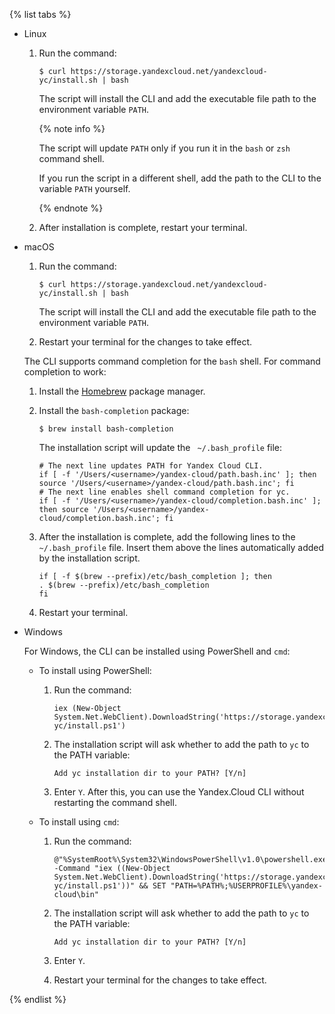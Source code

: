 {% list tabs %}

- Linux

    1. Run the command:

        ```
        $ curl https://storage.yandexcloud.net/yandexcloud-yc/install.sh | bash
        ```

        The script will install the CLI and add the executable file path to the environment variable `PATH`.

        {% note info %}

        The script will update `PATH` only if you run it in the `bash` or `zsh` command shell.

        If you run the script in a different shell, add the path to the CLI to the variable `PATH` yourself.

        {% endnote %}

    1. After installation is complete, restart your terminal.

- macOS

    1. Run the command:

        ```
        $ curl https://storage.yandexcloud.net/yandexcloud-yc/install.sh | bash
        ```

        The script will install the CLI and add the executable file path to the environment variable `PATH`.

    1. Restart your terminal for the changes to take effect.

    The CLI supports command completion for the `bash` shell. For command completion to work:

    1. Install the [Homebrew](https://brew.sh) package manager.

    1. Install the `bash-completion` package:

        ```
        $ brew install bash-completion
        ```

        The installation script will update the ` ~/.bash_profile` file:

        ```
        # The next line updates PATH for Yandex Cloud CLI.
        if [ -f '/Users/<username>/yandex-cloud/path.bash.inc' ]; then source '/Users/<username>/yandex-cloud/path.bash.inc'; fi
        # The next line enables shell command completion for yc.
        if [ -f '/Users/<username>/yandex-cloud/completion.bash.inc' ]; then source '/Users/<username>/yandex-cloud/completion.bash.inc'; fi
        ```

    1. After the installation is complete, add the following lines to the ` ~/.bash_profile` file. Insert them above the lines automatically added by the installation script.

        ```
        if [ -f $(brew --prefix)/etc/bash_completion ]; then
        . $(brew --prefix)/etc/bash_completion
        fi
        ```

    1. Restart your terminal.

- Windows

    For Windows, the CLI can be installed using PowerShell and `cmd`:

    - To install using PowerShell:

        1. Run the command:

            ```
            iex (New-Object System.Net.WebClient).DownloadString('https://storage.yandexcloud.net/yandexcloud-yc/install.ps1')
            ```

        1. The installation script will ask whether to add the path to `yc` to the PATH variable:

            ```
            Add yc installation dir to your PATH? [Y/n]
            ```

        1. Enter `Y`. After this, you can use the Yandex.Cloud CLI without restarting the command shell.

    - To install using `cmd`:

        1. Run the command:

            ```
            @"%SystemRoot%\System32\WindowsPowerShell\v1.0\powershell.exe" -Command "iex ((New-Object System.Net.WebClient).DownloadString('https://storage.yandexcloud.net/yandexcloud-yc/install.ps1'))" && SET "PATH=%PATH%;%USERPROFILE%\yandex-cloud\bin"
            ```

        1. The installation script will ask whether to add the path to `yc` to the PATH variable:

            ```
            Add yc installation dir to your PATH? [Y/n]
            ```

        1. Enter `Y`.

        1. Restart your terminal for the changes to take effect.

{% endlist %}

